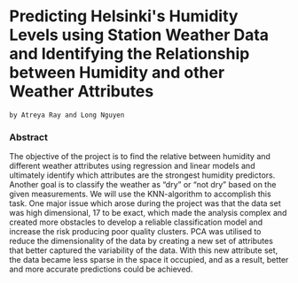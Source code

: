 # Predicting Helsinki's Humidity Levels using Station Weather Data and Identifying the Relationship between Humidity and other Weather Attributes

    by Atreya Ray and Long Nguyen

### Abstract

The objective of the project is to find the relative between humidity and different weather attributes using regression and linear models and ultimately identify which attributes are the strongest humidity predictors. Another goal is to classify the weather as “dry” or “not dry” based on the given measurements. We will use the KNN-algorithm to accomplish this task. One major issue which arose during the project was that the data set was high dimensional, 17 to be exact, which made the analysis complex and created more obstacles to develop a reliable classification model and increase the risk producing poor quality clusters. PCA was utilised to reduce the dimensionality of  the data by creating a new set of attributes that better captured the variability of the data. With this new attribute set, the data became less sparse in the space it occupied, and as a result, better and more accurate predictions could be achieved. 
